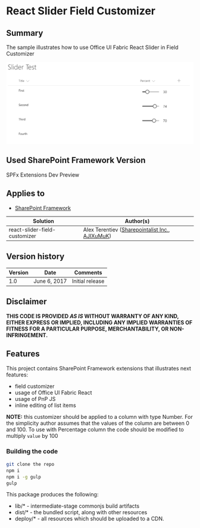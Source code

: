 # React Slider Field Customizer

## Summary
The sample illustrates how to use Office UI Fabric React Slider in Field Customizer

![React Slider Field Customizer](./assets/slider.png)

## Used SharePoint Framework Version 
SPFx Extensions Dev Preview

## Applies to

* [SharePoint Framework](http://dev.office.com/sharepoint/docs/spfx/sharepoint-framework-overview)

Solution|Author(s)
--------|---------
react-slider-field-customizer | Alex Terentiev ([Sharepointalist Inc.](http://www.sharepointalist.com), [AJIXuMuK](https://github.com/AJIXuMuK))

## Version history

Version|Date|Comments
-------|----|--------
1.0|June 6, 2017|Initial release

## Disclaimer
**THIS CODE IS PROVIDED *AS IS* WITHOUT WARRANTY OF ANY KIND, EITHER EXPRESS OR IMPLIED, INCLUDING ANY IMPLIED WARRANTIES OF FITNESS FOR A PARTICULAR PURPOSE, MERCHANTABILITY, OR NON-INFRINGEMENT.**

## Features
This project contains SharePoint Framework extensions that illustrates next features:
* field customizer
* usage of Office UI Fabric React
* usage of PnP JS
* inline editing of list items

**NOTE:** this customizer should be applied to a column with type Number. For the simplicity author assumes that the values of the column are between 0 and 100.
To use with Percentage column the code should be modified to multiply `value` by 100

### Building the code

```bash
git clone the repo
npm i
npm i -g gulp
gulp
```

This package produces the following:

* lib/* - intermediate-stage commonjs build artifacts
* dist/* - the bundled script, along with other resources
* deploy/* - all resources which should be uploaded to a CDN.
